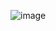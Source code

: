 ![image](https://github.com/WillianSeidel/Yu-Gi-Oh-Jo-ken-po/assets/126173353/9d800e84-d7a3-4ccf-a33e-9acdfe776cda)



